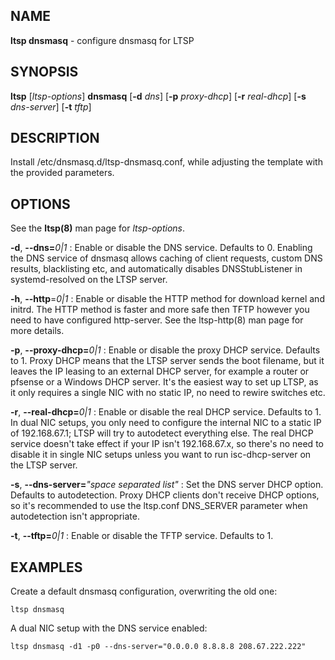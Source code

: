 ## NAME
**ltsp dnsmasq** - configure dnsmasq for LTSP

## SYNOPSIS
**ltsp** [_ltsp-options_] **dnsmasq** [**-d** _dns_] [**-p** _proxy-dhcp_] [**-r** _real-dhcp_] [**-s** _dns-server_] [**-t** _tftp_]

## DESCRIPTION
Install /etc/dnsmasq.d/ltsp-dnsmasq.conf, while adjusting the template with
the provided parameters.

## OPTIONS
See the **ltsp(8)** man page for _ltsp-options_.

**-d**, **--dns=**_0|1_
: Enable or disable the DNS service. Defaults to 0.
Enabling the DNS service of dnsmasq allows caching of client requests,
custom DNS results, blacklisting etc, and automatically disables
DNSStubListener in systemd-resolved on the LTSP server.

**-h**, **--http**=_0|1_
: Enable or disable the HTTP method for download kernel and initrd.
The HTTP method is faster and more safe then TFTP however you need
to have configured http-server. See the ltsp-http(8) man page for more details.

**-p**, **--proxy-dhcp=**_0|1_
: Enable or disable the proxy DHCP service. Defaults to 1.
Proxy DHCP means that the LTSP server sends the boot filename, but it leaves
the IP leasing to an external DHCP server, for example a router or pfsense
or a Windows DHCP server. It's the easiest way to set up LTSP, as it only
requires a single NIC with no static IP, no need to rewire switches etc.

**-r**, **--real-dhcp=**_0|1_
: Enable or disable the real DHCP service. Defaults to 1.
In dual NIC setups, you only need to configure the internal NIC to a static
IP of 192.168.67.1; LTSP will try to autodetect everything else.
The real DHCP service doesn't take effect if your IP isn't 192.168.67.x,
so there's no need to disable it in single NIC setups unless you want to run
isc-dhcp-server on the LTSP server.

**-s**, **--dns-server=**_"space separated list"_
: Set the DNS server DHCP option. Defaults to autodetection.
Proxy DHCP clients don't receive DHCP options, so it's recommended to use the
ltsp.conf DNS_SERVER parameter when autodetection isn't appropriate.

**-t**, **--tftp=**_0|1_
: Enable or disable the TFTP service. Defaults to 1.

## EXAMPLES
Create a default dnsmasq configuration, overwriting the old one:

```shell
ltsp dnsmasq
```

A dual NIC setup with the DNS service enabled:

```shell
ltsp dnsmasq -d1 -p0 --dns-server="0.0.0.0 8.8.8.8 208.67.222.222"
```
